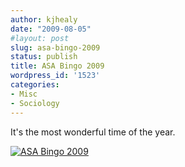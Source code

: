 ```yaml
---
author: kjhealy
date: "2009-08-05"
#layout: post
slug: asa-bingo-2009
status: publish
title: ASA Bingo 2009
wordpress_id: '1523'
categories:
- Misc
- Sociology
---
```


It's the most wonderful time of the year.

[![ASA Bingo 2009](http://www.kieranhealy.org/files/misc/asabingo2009.png)](http://www.kieranhealy.org/files/misc/asabingo2009.pdf)
